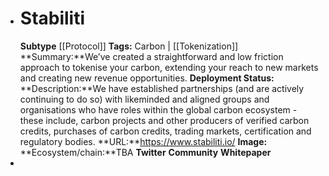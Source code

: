 - # Stabiliti
  **Subtype** [[Protocol]] 
  **Tags:** Carbon | [[Tokenization]] 
  **Summary:**We’ve created a straightforward and low friction approach to tokenise your carbon, extending your reach to new markets and creating new revenue opportunities.
  **Deployment Status:**
  **Description:**We have established partnerships (and are actively continuing to do so) with likeminded and aligned groups and organisations who have roles within the global carbon ecosystem - these include, carbon projects and other producers of verified carbon credits, purchases of carbon credits, trading markets, certification and regulatory bodies.
  **URL:**https://www.stabiliti.io/
  **Image:**
  **Ecosystem/chain:**TBA
  **Twitter**
  **Community**
  **Whitepaper**
-